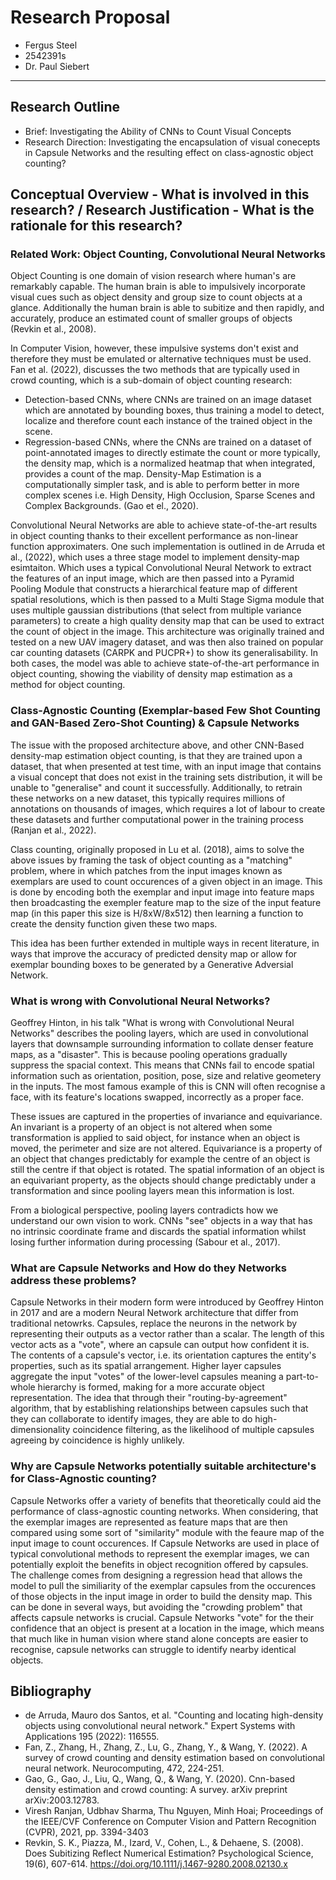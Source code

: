 # Research Proposal

* Fergus Steel
* 2542391s
* Dr. Paul Siebert
------------

## Research Outline

* Brief: Investigating the Ability of CNNs to Count Visual Concepts
* Research Direction: Investigating the encapsulation of visual conecepts in Capsule Networks and the resulting effect on class-agnostic object counting?

## Conceptual Overview - What is involved in this research? / Research Justification - What is the rationale for this research?

### Related Work: Object Counting, Convolutional Neural Networks 

Object Counting is one domain of vision research where human's are remarkably capable. The human brain is able to impulsively incorporate visual cues such as object density and group size to count objects at a glance. Additionally the human brain is able to subitize and then rapidly, and accurately, produce an estimated count of smaller groups of objects (Revkin et al., 2008).

In Computer Vision, however, these impulsive systems don't exist and therefore they must be emulated or alternative techniques must be used. Fan et al. (2022), discusses the two methods that are typically used in crowd counting, which is a sub-domain of object counting research: 
* Detection-based CNNs, where CNNs are trained on an image dataset which are annotated by bounding boxes, thus training a model to detect, localize and therefore count each instance of the trained object in the scene.
* Regression-based CNNs, where the CNNs are trained on a dataset of point-annotated images to directly estimate the count or more typically, the density map, which is a normalized heatmap that when integrated, provides a count of the map.
Density-Map Estimation is a computationally simpler task, and is able to perform better in more complex scenes i.e. High Density, High Occlusion, Sparse Scenes and Complex Backgrounds. (Gao et el., 2020).

Convolutional Neural Networks are able to achieve state-of-the-art results in object counting thanks to their excellent performance as non-linear function approximaters. One such implementation is outlined in de Arruda et al., (2022), which uses a three stage model to implement density-map esimtaiton. Which uses a typical Convolutional Neural Network to extract the features of an input image, which are then passed into a Pyramid Pooling Module that constructs a hierarchical feature map of different spatial resolutions, which is then passed to a Multi Stage Sigma module that uses multiple gaussian distributions (that select from multiple variance parameters) to create a high quality density map that can be used to extract the count of object in the image. This architecture was originally trained and tested on a new UAV imagery dataset, and was then also trained on popular car counting datasets (CARPK and PUCPR+) to show its generalisability. In both cases, the model was able to achieve state-of-the-art performance in object counting, showing the viability of density map estimation as a method for object counting. 

### Class-Agnostic Counting (Exemplar-based Few Shot Counting and GAN-Based Zero-Shot Counting) & Capsule Networks

The issue with the proposed architecture above, and other CNN-Based density-map estimation object counting, is that they are trained upon a dataset, that when presented at test time, with an input image that contains a visual concept that does not exist in the training sets distribution, it will be unable to "generalise" and count it successfully. Additionally, to retrain these networks on a new dataset, this typically requires millions of annotations on thousands of images, which requires a lot of labour to create these datasets and further computational power in the training process (Ranjan et al., 2022).

Class counting, originally proposed in Lu et al. (2018), aims to solve the above issues by framing the task of object counting as a "matching" problem, where in which patches from the input images known as exemplars are used to count occurences of a given object in an image. This is done by encoding both the exemplar and input image into feature maps then broadcasting the exempler feature map to the size of the input feature map (in this paper this size is H/8xW/8x512) then learning a function to create the density function given these two maps.

This idea has been further extended in multiple ways in recent literature, in ways that improve the accuracy of predicted density map or allow for exemplar bounding boxes to be generated by a Generative Adversial Network. 


### What is wrong with Convolutional Neural Networks?

Geoffrey Hinton, in his talk "What is wrong with Convolutional Neural Networks" describes the pooling layers, which are used in convolutional layers that downsample surrounding information to collate denser feature maps, as a "disaster". This is because pooling operations gradually suppress the spacial context. This means that CNNs fail to encode spatial information such as orientation, position, pose, size and relative geometery in the inputs. The most famous example of this is CNN will often recognise a face, with its feature's locations swapped, incorrectly as a proper face.

These issues are captured in the properties of invariance and equivariance. An invariant is a property of an object is not altered when some transformation is applied to said object, for instance when an object is moved, the perimeter and size are not altered. Equivariance is a property of an object that changes predictably for example the centre of an object is still the centre if that object is rotated. The spatial information of an object is an equivariant property, as the objects should change predictably under a transformation and since pooling layers mean this information is lost.

From a biological perspective, pooling layers contradicts how we understand our own vision to work. CNNs "see" objects in a way that has no intrinsic coordinate frame and discards the spatial information whilst losing further information during processing (Sabour et al., 2017).

### What are Capsule Networks and How do they Networks address these problems?

Capsule Networks in their modern form were introduced by Geoffrey Hinton in 2017 and are a modern Neural Network architecture that differ from traditional netowrks. Capsules, replace the neurons in the network by representing their outputs as a vector rather than a scalar. The length of this vector acts as a "vote", where an capsule can output how confident it is. The contents of a capsule's vector, i.e. its orientation captures the entity's properties, such as its spatial arrangement. Higher layer capsules aggregate the input "votes" of the lower-level capsules meaning a part-to-whole hierarchy is formed, making for a more accurate object representation. 
The idea that through their "routing-by-agreement" algorithm, that by establishing relationships between capsules such that they can collaborate to identify images, they are able to do high-dimensionality coincidence filtering, as the likelihood of multiple capsules agreeing by coincidence is highly unlikely.

### Why are Capsule Networks potentially suitable architecture's for Class-Agnostic counting?

Capsule Networks offer a variety of benefits that theoretically could aid the performance of class-agnostic counting networks. When considering, that the exemplar images are represented as feature maps that are then compared using some sort of "similarity" module with the feaure map of the input image to count occurences. If Capsule Networks are used in place of typical convolutional methods to represent the exemplar images, we can potentially exploit the benefits in object recognition offered by capsules. The challenge comes from designing a regression head that allows the model to pull the similiarity of the exemplar capsules from the occurences of those objects in the input image in order to build the density map. This can be done in several ways, but avoiding the "crowding problem" that affects capsule networks is crucial. Capsule Networks "vote" for the their confidence that an object is present at a location in the image, which means that much like in human vision where stand alone concepts are easier to recognise, capsule networks can struggle to identify nearby identical objects.

## Bibliography

* de Arruda, Mauro dos Santos, et al. "Counting and locating high-density objects using convolutional neural network." Expert Systems with Applications 195 (2022): 116555.
* Fan, Z., Zhang, H., Zhang, Z., Lu, G., Zhang, Y., & Wang, Y. (2022). A survey of crowd counting and density estimation based on convolutional neural network. Neurocomputing, 472, 224-251.
* Gao, G., Gao, J., Liu, Q., Wang, Q., & Wang, Y. (2020). Cnn-based density estimation and crowd counting: A survey. arXiv preprint arXiv:2003.12783.
* Viresh Ranjan, Udbhav Sharma, Thu Nguyen, Minh Hoai; Proceedings of the IEEE/CVF Conference on Computer Vision and Pattern Recognition (CVPR), 2021, pp. 3394-3403
* Revkin, S. K., Piazza, M., Izard, V., Cohen, L., & Dehaene, S. (2008). Does Subitizing Reflect Numerical Estimation? Psychological Science, 19(6), 607-614. https://doi.org/10.1111/j.1467-9280.2008.02130.x
